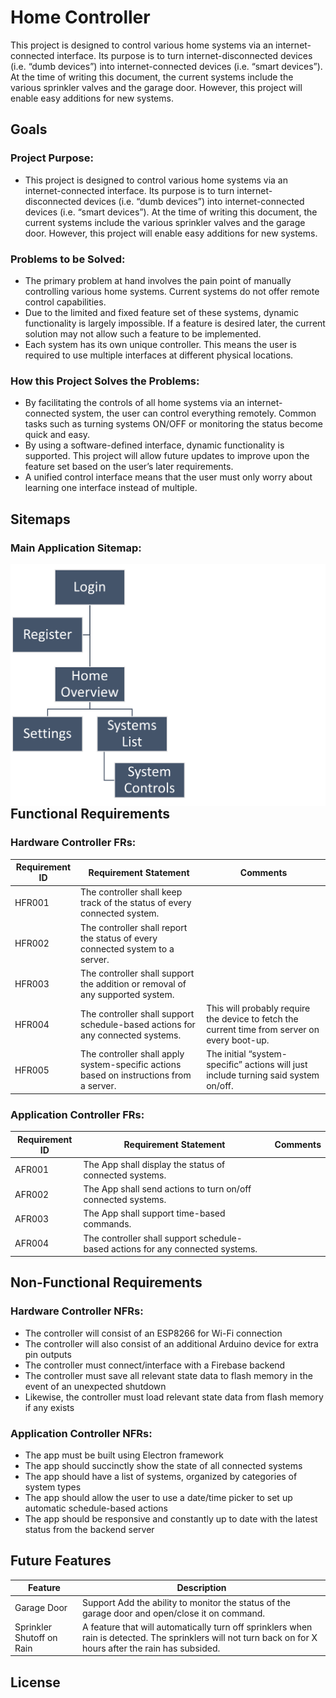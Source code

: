 # Home Controller
This project is designed to control various home systems via an internet-connected interface. Its purpose is to turn internet-disconnected devices (i.e. “dumb devices”) into internet-connected devices (i.e. “smart devices”). At the time of writing this document, the current systems include the various sprinkler valves and the garage door. However, this project will enable easy additions for new systems.

## Goals

### Project Purpose:
- This project is designed to control various home systems via an internet-connected interface. Its purpose is to turn internet-disconnected devices (i.e. “dumb devices”) into internet-connected devices (i.e. “smart devices”). At the time of writing this document, the current systems include the various sprinkler valves and the garage door. However, this project will enable easy additions for new systems.

### Problems to be Solved:

- The primary problem at hand involves the pain point of manually controlling various home systems. Current systems do not offer remote control capabilities.
- Due to the limited and fixed feature set of these systems, dynamic functionality is largely impossible. If a feature is desired later, the current solution may not allow such a feature to be implemented.
- Each system has its own unique controller. This means the user is required to use multiple interfaces at different physical locations.

### How this Project Solves the Problems:
- By facilitating the controls of all home systems via an internet-connected system, the user can control everything remotely. Common tasks such as turning systems ON/OFF or monitoring the status become quick and easy.
- By using a software-defined interface, dynamic functionality is supported. This project will allow future updates to improve upon the feature set based on the user’s later requirements.
- A unified control interface means that the user must only worry about learning one interface instead of multiple.

## Sitemaps

### Main Application Sitemap:
<img src="imgs/main_app_sitemap.png"
     alt="Main Application Sitemap"
     style="float: left; margin-right: 10px;" />

## Functional Requirements

### Hardware Controller FRs:

| Requirement ID | Requirement Statement | Comments|
| ------ | ------ | ------ |
HFR001	| The controller shall keep track of the status of every connected system.	
HFR002	| The controller shall report the status of every connected system to a server.	
HFR003	| The controller shall support the addition or removal of any supported system.	
HFR004	| The controller shall support schedule-based actions for any connected systems. | This will probably require the device to fetch the current time from server on every boot-up.
HFR005 |	The controller shall apply system-specific actions based on instructions from a server.	| The initial “system-specific” actions will just include turning said system on/off.

### Application Controller FRs:

| Requirement ID | Requirement Statement | Comments|
| ------ | ------ | ------ |
AFR001	| The App shall display the status of connected systems.	
AFR002	| The App shall send actions to turn on/off connected systems.	
AFR003	| The App shall support time-based commands.	
AFR004	| The controller shall support schedule-based actions for any connected systems.	

## Non-Functional Requirements

### Hardware Controller NFRs:
- The controller will consist of an ESP8266 for Wi-Fi connection
- The controller will also consist of an additional Arduino device for extra pin outputs
- The controller must connect/interface with a Firebase backend
- The controller must save all relevant state data to flash memory in the event of an unexpected shutdown
- Likewise, the controller must load relevant state data from flash memory if any exists

### Application Controller NFRs:
- The app must be built using Electron framework
- The app should succinctly show the state of all connected systems
- The app should have a list of systems, organized by categories of system types
- The app should allow the user to use a date/time picker to set up automatic schedule-based actions
- The app should be responsive and constantly up to date with the latest status from the backend server

## Future Features
| Feature | Description|
| ------ | ------ |
Garage Door | Support	Add the ability to monitor the status of the garage door and open/close it on command.
Sprinkler Shutoff on Rain | A feature that will automatically turn off sprinklers when rain is detected. The sprinklers will not turn back on for X hours after the rain has subsided.


License
----

[//]: # (These are reference links used in the body of this note and get stripped out when the markdown processor does its job. There is no need to format nicely because it shouldn't be seen. Thanks SO - http://stackoverflow.com/questions/4823468/store-comments-in-markdown-syntax)

